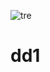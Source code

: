 ![tre](https://user-images.githubusercontent.com/76606408/159538417-158dfb38-0600-4d2e-8a9e-d0ea29fa952c.png)




# dd1
